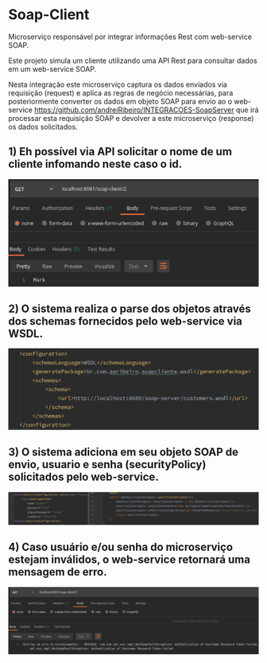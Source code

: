 # Soap-Client
Microserviço responsável por integrar informações Rest com web-service SOAP.

Este projeto simula um cliente utilizando uma API Rest para consultar dados em um web-service SOAP.

Nesta integração este microserviço captura os dados enviados via requisição (request) e aplica as regras de negócio necessárias, para posteriormente converter os dados em objeto SOAP para envio ao o web-service https://github.com/andreiRibeiro/INTEGRACOES-SoapServer que irá processar esta requisição SOAP e devolver a este microserviço (response) os dados solicitados.

## 1) Eh possível via API solicitar o nome de um cliente infomando neste caso o id.

![](src/imagens/soapClientConsulta.png)

## 2) O sistema realiza o parse dos objetos através dos schemas fornecidos pelo web-service via WSDL.

![](src/imagens/soapClientWsdl.png)

## 3) O sistema adiciona em seu objeto SOAP de envio, usuario e senha (securityPolicy) solicitados pelo web-service.

![](src/imagens/soapClientSecurity.png)

## 4) Caso usuário e/ou senha do microserviço estejam inválidos, o web-service retornará uma mensagem de erro.

![](src/imagens/soapClientPasswd.png)


